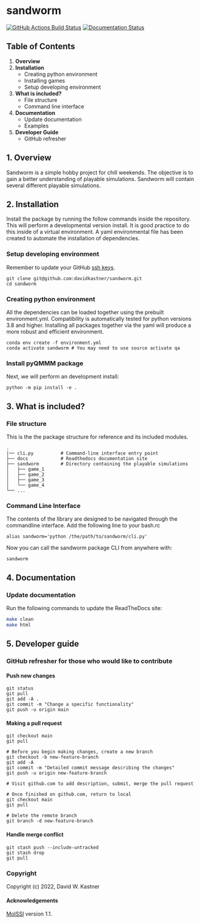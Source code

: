 sandworm
==============================
[//]: # (Badges)
[![GitHub Actions Build Status](https://github.com/davidkastner/sandworm/workflows/CI/badge.svg)](https://github.com/davidkastner/sandworm/actions?query=workflow%3ACI)
[![Documentation Status](https://readthedocs.org/projects/sandworm/badge/?version=latest)](https://sandworm.readthedocs.io/en/latest/?badge=latest)



## Table of Contents
1. **Overview**
2. **Installation**
    * Creating python environment
    * Installing games
    * Setup developing environment
3. **What is included?**
    * File structure
    * Command line interface
4. **Documentation**
    * Update documentation
    * Examples
5. **Developer Guide**
    * GitHub refresher


## 1. Overview
Sandworm is a simple hobby project for chill weekends. The objective is to gain a better understanding of playable simulations. Sandworm will contain several different playable simulations.

## 2. Installation
Install the package by running the follow commands inside the repository.
This will perform a developmental version install.
It is good practice to do this inside of a virtual environment.
A yaml environmental file has been created to automate the installation of dependencies.

### Setup developing environment
Remember to update your GitHub [ssh keys](https://docs.github.com/en/authentication/connecting-to-github-with-ssh/adding-a-new-ssh-key-to-your-github-account).

```
git clone git@github.com:davidkastner/sandworm.git
cd sandworm
```


### Creating python environment
All the dependencies can be loaded together using the prebuilt environment.yml.
Compatibility is automatically tested for python versions 3.8 and higher.
Installing all packages together via the yaml will produce a more robust and efficient environment.

```
conda env create -f environment.yml
conda activate sandworm # You may need to use source activate qa
```

### Install pyQMMM package
Next, we will perform an development install:

```
python -m pip install -e .
```

## 3. What is included?
### File structure
This is the the package structure for reference and its included modules.

```
.
|── cli.py          # Command-line interface entry point
├── docs            # Readthedocs documentation site
├── sandworm        # Directory containing the playable simulations
│   ├── game_1
│   ├── game_2
│   ├── game_3
│   └── game_4
└── ...
```

### Command Line Interface
The contents of the library are designed to be navigated through the commandline interface.
Add the following line to your bash.rc

```
alias sandworm='python /the/path/to/sandworm/cli.py'
```

Now you can call the sandworm package CLI from anywhere with:
```
sandworm
```


## 4. Documentation
### Update documentation
Run the following commands to update the ReadTheDocs site:

```bash
make clean
make html
```


## 5. Developer guide
### GitHub refresher for those who would like to contribute
#### Push new changes

```
git status
git pull
git add -A .
git commit -m "Change a specific functionality"
git push -u origin main
```

#### Making a pull request
```
git checkout main
git pull

# Before you begin making changes, create a new branch
git checkout -b new-feature-branch
git add -A
git commit -m "Detailed commit message describing the changes"
git push -u origin new-feature-branch

# Visit github.com to add description, submit, merge the pull request

# Once finished on github.com, return to local
git checkout main
git pull

# Delete the remote branch
git branch -d new-feature-branch
```

#### Handle merge conflict

```
git stash push --include-untracked
git stash drop
git pull
```

### Copyright
Copyright (c) 2022, David W. Kastner


#### Acknowledgements
[MolSSI](https://github.com/molssi/cookiecutter-cms) version 1.1.
